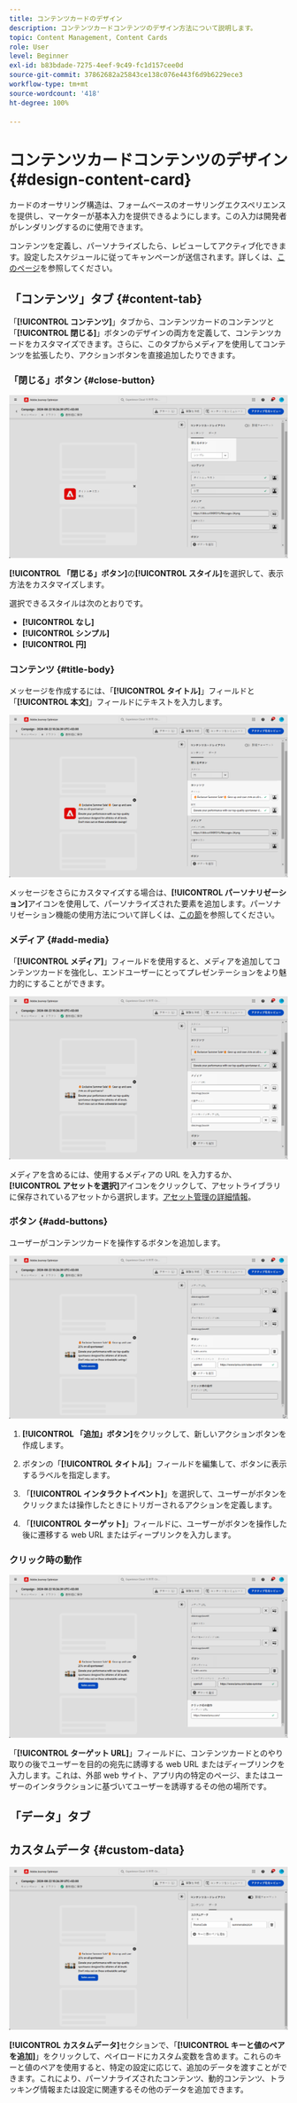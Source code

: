 ```yaml
---
title: コンテンツカードのデザイン
description: コンテンツカードコンテンツのデザイン方法について説明します。
topic: Content Management, Content Cards
role: User
level: Beginner
exl-id: b83bdade-7275-4eef-9c49-fc1d157cee0d
source-git-commit: 37862682a25843ce138c076e443f6d9b6229ece3
workflow-type: tm+mt
source-wordcount: '418'
ht-degree: 100%

---
```


# コンテンツカードコンテンツのデザイン {#design-content-card}

カードのオーサリング構造は、フォームベースのオーサリングエクスペリエンスを提供し、マーケターが基本入力を提供できるようにします。この入力は開発者がレンダリングするのに使用できます。

コンテンツを定義し、パーソナライズしたら、レビューしてアクティブ化できます。設定したスケジュールに従ってキャンペーンが送信されます。詳しくは、[このページ](../campaigns/review-activate-campaign.md)を参照してください。

## 「コンテンツ」タブ {#content-tab}

「**[!UICONTROL コンテンツ]**」タブから、コンテンツカードのコンテンツと「**[!UICONTROL 閉じる]**」ボタンのデザインの両方を定義して、コンテンツカードをカスタマイズできます。さらに、このタブからメディアを使用してコンテンツを拡張したり、アクションボタンを直接追加したりできます。

### 「閉じる」ボタン {#close-button}

![](assets/content-card-design-1.png)

**[!UICONTROL 「閉じる」ボタン]**&#x200B;の&#x200B;**[!UICONTROL スタイル]**&#x200B;を選択して、表示方法をカスタマイズします。

選択できるスタイルは次のとおりです。

* **[!UICONTROL なし]**
* **[!UICONTROL シンプル]**
* **[!UICONTROL 円]**

### コンテンツ {#title-body}

メッセージを作成するには、「**[!UICONTROL タイトル]**」フィールドと「**[!UICONTROL 本文]**」フィールドにテキストを入力します。

![](assets/content-card-design-2.png)

メッセージをさらにカスタマイズする場合は、**[!UICONTROL パーソナリゼーション]**&#x200B;アイコンを使用して、パーソナライズされた要素を追加します。パーソナリゼーション機能の使用方法について詳しくは、[この節](../personalization/personalize.md)を参照してください。

<!--
+++More options with advanced formatting

If the **[!UICONTROL Advanced formatting mode]** is switched on, you can choose for your **[!UICONTROL Header]** and **[!UICONTROL Body]**:

* the **[!UICONTROL Font]**
* the **[!UICONTROL Pt size]**
* the **[!UICONTROL Font Color]**
* the **[!UICONTROL Alignment]**
+++
-->

### メディア {#add-media}

「**[!UICONTROL メディア]**」フィールドを使用すると、メディアを追加してコンテンツカードを強化し、エンドユーザーにとってプレゼンテーションをより魅力的にすることができます。

![](assets/content-card-design-3.png)

メディアを含めるには、使用するメディアの URL を入力するか、**[!UICONTROL アセットを選択]**&#x200B;アイコンをクリックして、アセットライブラリに保存されているアセットから選択します。[アセット管理の詳細情報](../content-management/assets.md)。

<!--
+++More options with advanced formatting

If the **[!UICONTROL Advanced formatting mode]** is switched on, you can add an **[!UICONTROL Alternative text]** for screen reading applications and another asset in the **[!UICONTROL Dark Mode Media URL]** field.

+++
-->

### ボタン {#add-buttons}

ユーザーがコンテンツカードを操作するボタンを追加します。

![](assets/content-card-design-4.png)

1. **[!UICONTROL 「追加」ボタン]**&#x200B;をクリックして、新しいアクションボタンを作成します。

1. ボタンの「**[!UICONTROL タイトル]**」フィールドを編集して、ボタンに表示するラベルを指定します。

1. 「**[!UICONTROL インタラクトイベント]**」を選択して、ユーザーがボタンをクリックまたは操作したときにトリガーされるアクションを定義します。

1. 「**[!UICONTROL ターゲット]**」フィールドに、ユーザーがボタンを操作した後に遷移する web URL またはディープリンクを入力します。

<!--
+++More options with advanced formatting

If the **[!UICONTROL Advanced formatting mode]** is switched on, you can choose for your **[!UICONTROL Buttons]**:

* the **[!UICONTROL Font]**
* the **[!UICONTROL Pt size]**
* the **[!UICONTROL Font Color]**
* the **[!UICONTROL Alignment]**

+++
-->

### クリック時の動作

![](assets/content-card-design-5.png)

「**[!UICONTROL ターゲット URL]**」フィールドに、コンテンツカードとのやり取りの後でユーザーを目的の宛先に誘導する web URL またはディープリンクを入力します。これは、外部 web サイト、アプリ内の特定のページ、またはユーザーのインタラクションに基づいてユーザーを誘導するその他の場所です。

## 「データ」タブ

## カスタムデータ {#custom-data}

![](assets/content-card-design-6.png)

**[!UICONTROL カスタムデータ]**&#x200B;セクションで、「**[!UICONTROL キーと値のペアを追加]**」をクリックして、ペイロードにカスタム変数を含めます。これらのキーと値のペアを使用すると、特定の設定に応じて、追加のデータを渡すことができます。これにより、パーソナライズされたコンテンツ、動的コンテンツ、トラッキング情報または設定に関連するその他のデータを追加できます。
